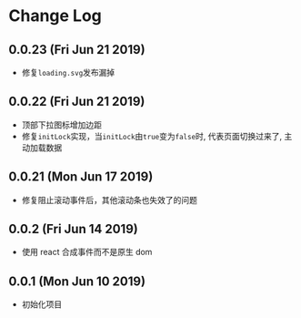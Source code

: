 # Change Log

## 0.0.23 (Fri Jun 21 2019)

-   修复`loading.svg`发布漏掉

## 0.0.22 (Fri Jun 21 2019)

-   顶部下拉图标增加边距
-   修复`initLock`实现，当`initLock`由`true`变为`false`时, 代表页面切换过来了, 主动加载数据

## 0.0.21 (Mon Jun 17 2019)

-   修复阻止滚动事件后，其他滚动条也失效了的问题

## 0.0.2 (Fri Jun 14 2019)

-   使用 react 合成事件而不是原生 dom

## 0.0.1 (Mon Jun 10 2019)

-   初始化项目
